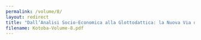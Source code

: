 ```yaml
---
permalink: /volume/8/
layout: redirect
title: "Dall’Analisi Socio-Economica alla Glottodattica: la Nuova Via della Seta In Cina"
filename: Kotoba-Volume-8.pdf
---
```

